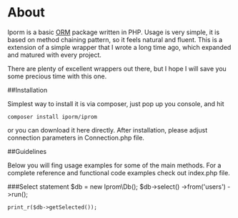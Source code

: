 About
=============

Iporm is a basic [ORM](http://en.wikipedia.org/wiki/Object_relational_mapping) package written in PHP. Usage is very simple, it is based on method chaining pattern, so it feels natural and fluent. This is a extension of a simple wrapper that I wrote a long time ago, which expanded and matured with every project.

There are plenty of excellent wrappers out there, but I hope I will save you some precious time with this one.

##Installation

Simplest way to install it is via composer, just pop up you console, and hit 

	composer install iporm/iprom

or you can download it here directly. After installation, please adjust connection parameters in Connection.php file.

##Guidelines

Below you will fing usage examples for some of the main methods. For a complete reference and functional code examples check out index.php file.

###Select statement
	$db = new Iprom\Db();
	$db->select()
		->from('users')
		->run();

	print_r($db->getSelected());
